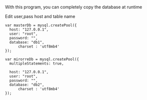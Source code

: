With this program, you can completely copy the database at runtime

Edit user,pass host and table name

	var masterDb = mysql.createPool({
	  host: "127.0.0.1",
	  user: "root",
	  password: "",
	  database: "db1",
          charset : 'utf8mb4'
	});

	var mirorreDb = mysql.createPool({
	  multipleStatements: true,
	
	  host: "127.0.0.1",
	  user: "root",
	  password: "",
	  database: "db2",
          charset : 'utf8mb4'	
	});

